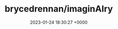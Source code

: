 ---
title: "brycedrennan/imaginAIry"
link: "https://github.com/brycedrennan/imaginAIry"
date: "2023-01-24 18:30:27 +0000"
description: "AI imagined images. Pythonic generation of stable diffusion images."
category: "github"
---
